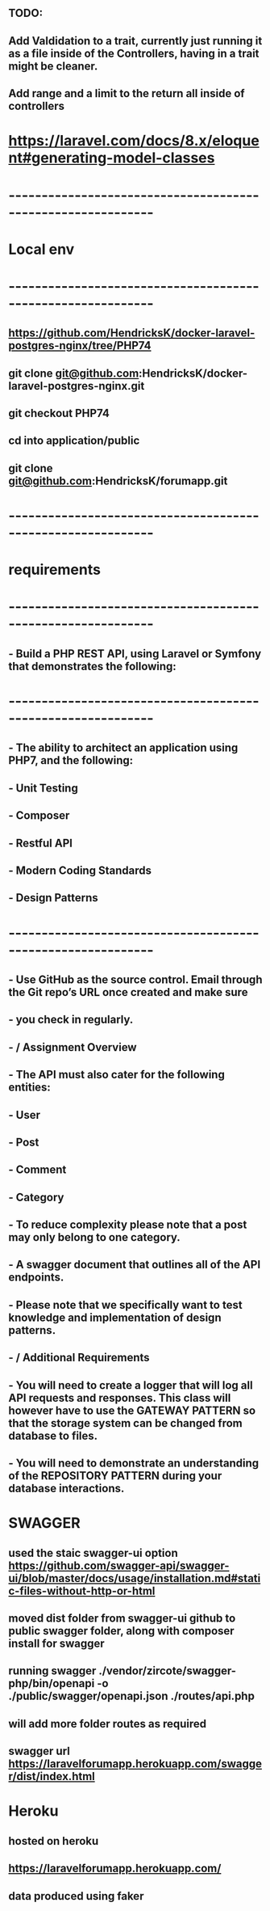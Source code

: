 ## TODO:
## Add Valdidation to a trait, currently just running it as a file inside of the Controllers, having in a trait might be cleaner.
## Add range and a limit to the return all inside of controllers

# https://laravel.com/docs/8.x/eloquent#generating-model-classes
# ------------------------------------------------------------
# Local env
# ------------------------------------------------------------
## https://github.com/HendricksK/docker-laravel-postgres-nginx/tree/PHP74
## git clone git@github.com:HendricksK/docker-laravel-postgres-nginx.git
## git checkout PHP74
## cd into application/public
## git clone git@github.com:HendricksK/forumapp.git
# ------------------------------------------------------------
# requirements
# ------------------------------------------------------------
## - Build a PHP REST API, using Laravel or Symfony that demonstrates the following:
# ------------------------------------------------------------
##  - The ability to architect an application using PHP7, and the following:
##  - Unit Testing
##  - Composer
##  - Restful API
##  - Modern Coding Standards
##  - Design Patterns
# ------------------------------------------------------------
##  - Use GitHub as the source control. Email through the Git repo’s URL once created and make sure
##  - you check in regularly.
##  - / Assignment Overview
##  - The API must also cater for the following entities:
##  - User
##  - Post
##  - Comment
##  - Category
##  - To reduce complexity please note that a post may only belong to one category.
##  - A swagger document that outlines all of the API endpoints.
##  - Please note that we specifically want to test knowledge and implementation of design patterns.
##  - / Additional Requirements
##  - You will need to create a logger that will log all API requests and responses. This class will however have to use the GATEWAY PATTERN so that the storage system can be changed from database to files.
##  - You will need to demonstrate an understanding of the REPOSITORY PATTERN during your database interactions.


# SWAGGER
## used the staic swagger-ui option https://github.com/swagger-api/swagger-ui/blob/master/docs/usage/installation.md#static-files-without-http-or-html
## moved dist folder from swagger-ui github to public swagger folder, along with composer install for swagger
## running swagger ./vendor/zircote/swagger-php/bin/openapi -o ./public/swagger/openapi.json ./routes/api.php 
## will add more folder routes as required
## swagger url https://laravelforumapp.herokuapp.com/swagger/dist/index.html

# Heroku
## hosted on heroku 
## https://laravelforumapp.herokuapp.com/
## data produced using faker
